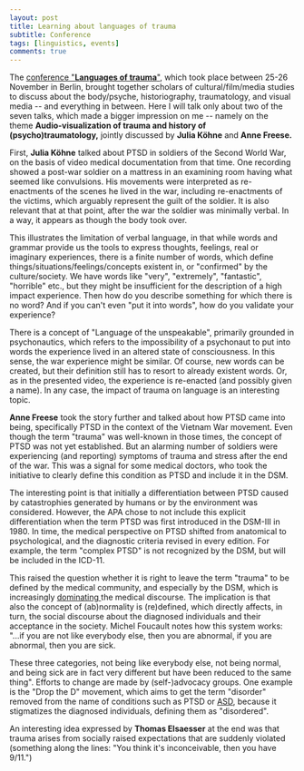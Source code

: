 ```yaml
---
layout: post
title: Learning about languages of trauma
subtitle: Conference
tags: [linguistics, events]
comments: true
---
```


The [conference "**Languages of trauma**"](https://www.culture.hu-berlin.de/de/institut/kollegium/1688201/veranstaltungen/flyer_languages-of-trauma-berlin-25-26-nov-2016.pdf), which took place between 25-26 November in Berlin, brought together scholars of cultural/film/media studies to discuss about the body/psyche, historiography, traumatology, and visual media -- and everything in between. Here I will talk only about two of the seven talks, which made a bigger impression on me -- namely on the theme **Audio-visualization of trauma and history of (psycho)traumatology,** jointly discussed by **Julia Köhne** and **Anne Freese.**

First, **Julia Köhne** talked about PTSD in soldiers of the Second World War, on the basis of video medical documentation from that time. One recording showed a post-war soldier on a mattress in an examining room having what seemed like convulsions. His movements were interpreted as re-enactments of the scenes he lived in the war, including re-enactments of the victims, which arguably represent the guilt of the soldier. It is also relevant that at that point, after the war the soldier was minimally verbal. In a way, it appears as though the body took over.

This illustrates the limitation of verbal language, in that while words and grammar provide us the tools to express thoughts, feelings, real or imaginary experiences, there is a finite number of words, which define things/situations/feelings/concepts existent in, or "confirmed" by the culture/society. We have words like "very", "extremely", "fantastic", "horrible" etc., but they might be insufficient for the description of a high impact experience. Then how do you describe something for which there is no word? And if you can't even "put it into words", how do you validate your experience?

There is a concept of "Language of the unspeakable", primarily grounded in psychonautics, which refers to the impossibility of a psychonaut to put into words the experience lived in an altered state of consciousness. In this sense, the war experience might be similar. Of course, new words can be created, but their definition still has to resort to already existent words. Or, as in the presented video, the experience is re-enacted (and possibly given a name). In any case, the impact of trauma on language is an interesting topic.

**Anne Freese** took the story further and talked about how PTSD came into being, specifically PTSD in the context of the Vietnam War movement. Even though the term "trauma" was well-known in those times, the concept of PTSD was not yet established. But an alarming number of soldiers were experiencing (and reporting) symptoms of trauma and stress after the end of the war. This was a signal for some medical doctors, who took the initiative to clearly define this condition as PTSD and include it in the DSM.

The interesting point is that initially a differentiation between PTSD caused by catastrophies generated by humans or by the environment was considered. However, the APA chose to not include this explicit differentiation when the term PTSD was first introduced in the DSM-III in 1980. In time, the medical perspective on PTSD shifted from anatomical to psychological, and the diagnostic criteria revised in every edition. For example, the term "complex PTSD" is not recognized by the DSM, but will be included in the ICD-11.

This raised the question whether it is right to leave the term "trauma" to be defined by the medical community, and especially by the DSM, which is increasingly [dominating ](http://www.tandfonline.com/doi/full/10.1080/19419899.2015.1024470)the medical discourse. The implication is that also the concept of (ab)normality is (re)defined, which directly affects, in turn, the social discourse about the diagnosed individuals and their acceptance in the society. Michel Foucault notes how this system works: "...if you are not like everybody else, then you are abnormal, if you are abnormal, then you are sick.

These three categories, not being like everybody else, not being normal, and being sick are in fact very different but have been reduced to the same thing". Efforts to change are made by (self-)advocacy groups. One example is the "Drop the D" movement, which aims to get the term "disorder" removed from the name of conditions such as PTSD or [ASD](https://www.autismspectrum.org.au/dropthedfromASD), because it stigmatizes the diagnosed individuals, defining them as "disordered".

An interesting idea expressed by **Thomas Elsaesser** at the end was that trauma arises from socially raised expectations that are suddenly violated (something along the lines: "You think it's inconceivable, then you have 9/11.")